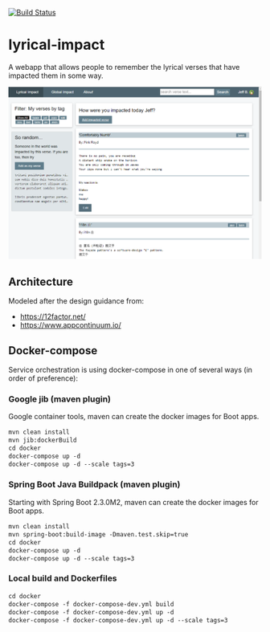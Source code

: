 [![Build Status](https://travis-ci.org/thecodebeneath/lyrical-impact.svg?branch=master)](https://travis-ci.org/thecodebeneath/lyrical-impact)

# lyrical-impact
A webapp that allows people to remember the lyrical verses that have impacted them in some way.

![Screenshot][1]

[1]: /images/screenshot.png

## Architecture

Modeled after the design guidance from:
- https://12factor.net/
- https://www.appcontinuum.io/

## Docker-compose

Service orchestration is using docker-compose in one of several ways (in order of preference):

### Google jib (maven plugin)

Google container tools, maven can create the docker images for Boot apps.

```
mvn clean install
mvn jib:dockerBuild
cd docker
docker-compose up -d
docker-compose up -d --scale tags=3
```

### Spring Boot Java Buildpack (maven plugin)

Starting with Spring Boot 2.3.0M2, maven can create the docker images for Boot apps.

```
mvn clean install
mvn spring-boot:build-image -Dmaven.test.skip=true
cd docker
docker-compose up -d
docker-compose up -d --scale tags=3
```

### Local build and Dockerfiles

```
cd docker
docker-compose -f docker-compose-dev.yml build
docker-compose -f docker-compose-dev.yml up -d
docker-compose -f docker-compose-dev.yml up -d --scale tags=3
```
